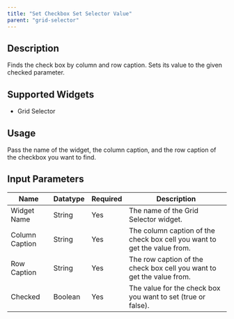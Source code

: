 ```yaml
---
title: "Set Checkbox Set Selector Value"
parent: "grid-selector"
---
```

## Description
Finds the check box by column and row caption. Sets its value to the given checked parameter.

## Supported Widgets
+ Grid Selector

## Usage
Pass the name of the widget, the column caption, and the row caption of the checkbox you want to find.

## Input Parameters


Name | Datatype | Required | Description
---- | -------- | -------- | ---------------
Widget Name | String | Yes | The name of the Grid Selector widget.
Column Caption | String | Yes | The column caption of the check box cell you want to get the value from.
Row Caption | String | Yes | The row caption of the check box cell you want to get the value from.
Checked | Boolean | Yes | The value for the check box you want to set (true or false).

